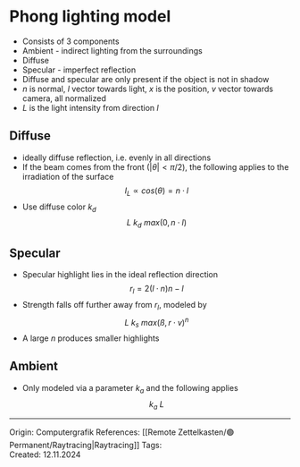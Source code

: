 # Phong lighting model

- Consists of 3 components
- Ambient - indirect lighting from the surroundings
- Diffuse
- Specular - imperfect reflection
- Diffuse and specular are only present if the object is not in shadow
- $n$ is normal, $l$ vector towards light, $x$ is the position, $v$ vector towards camera, all normalized
- $L$ is the light intensity from direction $l$
## Diffuse

- ideally diffuse reflection, i.e. evenly in all directions
- If the beam comes from the front ($|\theta| < \pi / 2)$, the following applies to the irradiation of the surface
$$I_L \propto cos(\theta) = n \cdot l$$
- Use diffuse color $k_d$ 
$$L\ k_d\ max(0, n \cdot l)$$

## Specular 

- Specular highlight lies in the ideal reflection direction
$$r_l = 2(l \cdot n)n -l$$
- Strength falls off further away from $r_l$, modeled by
$$L\ k_s\ max(ß, r \cdot v)^n$$
- A large $n$ produces smaller highlights

## Ambient

- Only modeled via a parameter $k_a$ and the following applies
$$k_a\ L$$
---

Origin: Computergrafik
References: [[Remote Zettelkasten/🟢Permanent/Raytracing|Raytracing]]
Tags:  
Created: 12.11.2024

